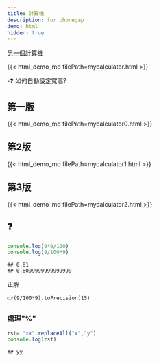 ```yaml
---
title: 計算機
description: for phonegap
demo: html
hidden: true
---
```

[另一個計算機](https://medium.freecodecamp.org/how-to-build-an-html-calculator-app-from-scratch-using-javascript-4454b8714b98)


{{<  html_demo_md filePath=mycalculator.html  >}}

-:question: 如何自動設定寬高?
<!--
#body {
width: 100%;
height: 100%;
}
-->

## 第一版
{{<  html_demo_md filePath=mycalculator0.html  >}}

## 第2版
{{<  html_demo_md filePath=mycalculator1.html  >}}

## 第3版
{{<  html_demo_md filePath=mycalculator2.html  >}}

## :question:


```javascript
console.log(9*9/100)
console.log(9/100*9)
```

```
## 0.81
## 0.8099999999999999
```
正解
```
👉(9/100*9).toPrecision(15)
```
### 處理"%"

```javascript
rst= "xx".replaceAll("x","y")
console.log(rst)
```

```
## yy
```
